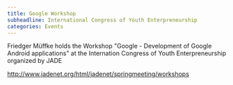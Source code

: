 ```yaml
---
title: Google Workshop
subheadline: International Congress of Youth Enterpreneurship
categories: Events
---
```


Friedger Müffke holds the Workshop "Google - Development of Google Android applications" at the Internation Congress of Youth Enterpreneurship organized by JADE

http://www.jadenet.org/html/jadenet/springmeeting/workshops
